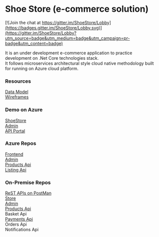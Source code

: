 # Shoe Store (e-commerce solution)

[![Join the chat at https://gitter.im/ShoeStore/Lobby](https://badges.gitter.im/ShoeStore/Lobby.svg)](https://gitter.im/ShoeStore/Lobby?utm_source=badge&utm_medium=badge&utm_campaign=pr-badge&utm_content=badge)

It is an under development e-commerce application to practice development on .Net Core technologies stack. \
It follows microservices architectural style cloud native methodology built for running on Azure cloud platform.

### Resources

[Data Model](https://github.com/shifatullah/ShoeStore/wiki/Data-Model) \
[Wireframes](https://app.moqups.com/shifatullah/ZiU0oVmTf5/view/page/aa9df7b72)

### Demo on Azure
[ShoeStore](https://shoestore-frontend-aspnetcore-azure.azurewebsites.net) \
[Admin](https://shoestore-admin-angular-azure.azurewebsites.net) \
[API Portal](https://shoestore-apim.developer.azure-api.net)

### Azure Repos

[Frontend](https://github.com/shifatullah/shoestore-frontend-aspnetcore-azure) \
[Admin](https://github.com/shifatullah/shoestore-admin-angular-azure) \
[Products Api](https://github.com/shifatullah/shoestore-products-aspnetcore-azure) \
[Listing Api](https://github.com/shifatullah/shoestore-listing-aspnetcore-azure) 

### On-Premise Repos

[ReST APIs on PostMan](https://github.com/Shifatullah/shoestore-postman-dotnetcore) \
[Store](https://github.com/Shifatullah/shoestore-frontend-aspnetcore) \
[Admin](https://github.com/shifatullah/shoestore-admin-angular) \
[Products Api](https://github.com/shifatullah/shoestore-products-aspnetcore) \
Basket Api \
[Payments Api](https://github.com/shifatullah/shoestore-payments-aspnetcore) \
Orders Api \
Notifications Api

